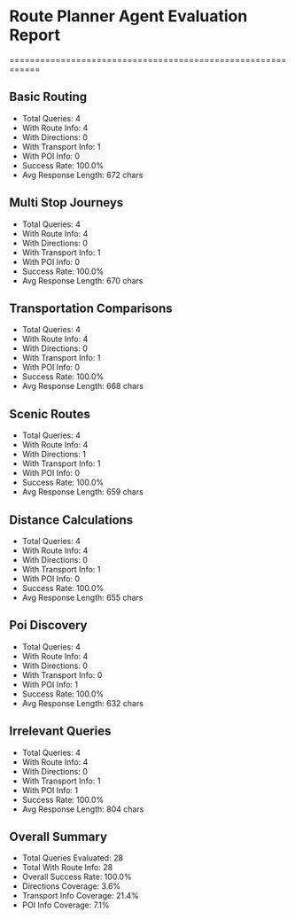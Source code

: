 # Route Planner Agent Evaluation Report
============================================================

## Basic Routing
- Total Queries: 4
- With Route Info: 4
- With Directions: 0
- With Transport Info: 1
- With POI Info: 0
- Success Rate: 100.0%
- Avg Response Length: 672 chars

## Multi Stop Journeys
- Total Queries: 4
- With Route Info: 4
- With Directions: 0
- With Transport Info: 1
- With POI Info: 0
- Success Rate: 100.0%
- Avg Response Length: 670 chars

## Transportation Comparisons
- Total Queries: 4
- With Route Info: 4
- With Directions: 0
- With Transport Info: 1
- With POI Info: 0
- Success Rate: 100.0%
- Avg Response Length: 668 chars

## Scenic Routes
- Total Queries: 4
- With Route Info: 4
- With Directions: 1
- With Transport Info: 1
- With POI Info: 0
- Success Rate: 100.0%
- Avg Response Length: 659 chars

## Distance Calculations
- Total Queries: 4
- With Route Info: 4
- With Directions: 0
- With Transport Info: 1
- With POI Info: 0
- Success Rate: 100.0%
- Avg Response Length: 655 chars

## Poi Discovery
- Total Queries: 4
- With Route Info: 4
- With Directions: 0
- With Transport Info: 0
- With POI Info: 1
- Success Rate: 100.0%
- Avg Response Length: 632 chars

## Irrelevant Queries
- Total Queries: 4
- With Route Info: 4
- With Directions: 0
- With Transport Info: 1
- With POI Info: 1
- Success Rate: 100.0%
- Avg Response Length: 804 chars

## Overall Summary
- Total Queries Evaluated: 28
- Total With Route Info: 28
- Overall Success Rate: 100.0%
- Directions Coverage: 3.6%
- Transport Info Coverage: 21.4%
- POI Info Coverage: 7.1%
